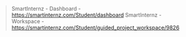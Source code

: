 
> SmartInternz - Dashboard - https://smartinternz.com/Student/dashboard
> SmartInternz - Workspace - https://smartinternz.com/Student/guided_project_workspace/9826

